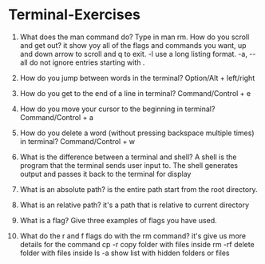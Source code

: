 # Terminal-Exercises

1. What does the man command do? Type in man rm. How do you scroll and get out?
   it show yoy all of the flags and commands you want, up and down arrow to scroll and q to exit.
   -l use a long listing format.
   -a, --all
   do not ignore entries starting with .

2. How do you jump between words in the terminal?
   Option/Alt + left/right

3. How do you get to the end of a line in terminal?
   Command/Control + e

4. How do you move your cursor to the beginning in terminal?
   Command/Control + a

5. How do you delete a word (without pressing backspace multiple times) in terminal?
   Command/Control + w

6. What is the difference between a terminal and shell?
   A shell is the program that the terminal sends user input to. The shell generates output and passes it back to the terminal for display

7. What is an absolute path?
   is the entire path start from the root directory.

8. What is an relative path?
   it's a path that is relative to current directory

9. What is a flag? Give three examples of flags you have used.
10. What do the r and f flags do with the rm command?
    it's give us more details for the command
    cp -r copy folder with files inside
    rm -rf delete folder with files inside
    ls -a show list with hidden folders or files
